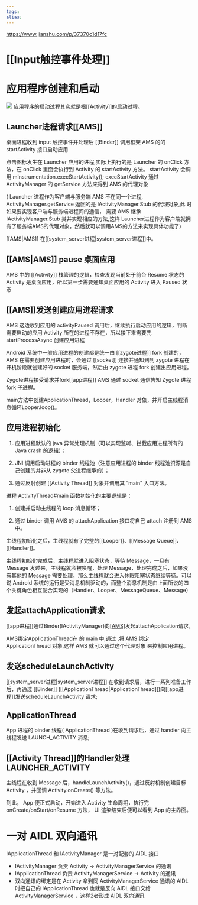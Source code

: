 ```yaml
---
tags: 
alias:
---
```

https://www.jianshu.com/p/37370c1d17fc

# [[Input触控事件处理]]

# 应用程序创建和启动
![](https://gd-hbimg.huaban.com/6ed5ce04b6586ffa92d944d83b293535a67b87aee6fc-Cl4LRw)
应用程序的启动过程其实就是根[[Activity]]的启动过程。
## Launcher进程请求[[AMS]]
桌面进程收到 input 触控事件并处理后 [[Binder]] 调用框架 AMS 的的 startActivity 接口启动应用

点击图标发生在 Launcher 应用的进程,实际上执行的是 Launcher 的 onClick 方法，在 onClick 里面会执行到 Activity 的 startActivity 方法。 startActivity 会调用 mInstrumentation.execStartActivity(); execStartActivity 通过 ActivityManager 的 getService 方法来得到 AMS 的代理对象

( Launcher 进程作为客户端与服务端 AMS 不在同一个进程, ActivityManager.getService 返回的是 IActivityManager.Stub 的代理对象,此 时如果要实现客户端与服务端进程间的通信， 需要 AMS 继承 IActivityManager.Stub 类并实现相应的方法,这样 Launcher进程作为客户端就拥有了服务端AMS的代理对象，然后就可以调用AMS的方法来实现具体功能了)

[[AMS|AMS]] 在[[system_server进程|system_server进程]]中。
## [[AMS|AMS]] pause 桌面应用
AMS 中的 [[Activity]] 栈管理的逻辑，检查发现当前处于前台 Resume 状态的 Activity 是桌面应用，所以第一步需要通知桌面应用的 Activity 进入 Paused 状态


## [[AMS]]发送创建应用进程请求
AMS 这边收到应用的 activityPaused 调用后，继续执行启动应用的逻辑，判断需要启动的应用 Activity 所在的进程不存在，所以接下来需要先 startProcessAsync 创建应用进程

Android 系统中一般应用进程的创建都是统一由 [[zygote进程]] fork 创建的，AMS 在需要创建应用进程时，会通过 [[socket]] 连接并通知到到 zygote 进程在开机阶段就创建好的 socket 服务端，然后由 zygote 进程 fork 创建出应用进程。

Zygote进程接受请求并fork[[app进程]]
AMS 通过 socket 通信告知 Zygote 进程 fork 子进程。

main方法中创建ApplicationThread，Looper，Handler 对象，并开启主线程消息循环Looper.loop()。
## 应用进程初始化
1. 应用进程默认的 java 异常处理机制（可以实现监听、拦截应用进程所有的 Java crash 的逻辑）；
    
2. JNI 调用启动进程的 binder 线程池（注意应用进程的 binder 线程池资源是自己创建的并非从 zygote 父进程继承的）；
    
3. 通过反射创建 [[Activity Thread]] 对象并调用其 “main” 入口方法。

进程 ActivityThread#main 函数初始化的主要逻辑是：

1. 创建并启动主线程的 loop 消息循环；
    
2. 通过 binder 调用 AMS 的 attachApplication 接口将自己 attach 注册到 AMS 中。

主线程初始化之后，主线程就有了完整的[[Looper]]、[[Message Queue]]、[[Handler]]。

主线程初始化完成后，主线程就进入阻塞状态，等待 Message，一旦有 Message 发过来，主线程就会被唤醒，处理 Message，处理完成之后，如果没有其他的 Message 需要处理，那么主线程就会进入休眠阻塞状态继续等待。可以说 Android 系统的运行是受消息机制驱动的，而整个消息机制是由上面所说的四个关键角色相互配合实现的（Handler、Looper、MessageQueue、Message）


## 发起attachApplication请求
[[app进程]]通过Binder(IActivityManager)向[[AMS]]([[system_server进程]]中)发起attachApplication请求,

AMS绑定ApplicationThread在 的 main 中,通过 ,将 AMS 绑定 ApplicationThread 对象,这样 AMS 就可以通过这个代理对象 来控制应用进程。

## 发送scheduleLaunchActivity
[[system_server进程|system_server进程]] 在收到请求后，进行一系列准备工作后，再通过 [[Binder]] ([[ApplicationThread|ApplicationThread]])向[[app进程]]发送scheduleLaunchActivity 请求; 

## ApplicationThread
App 进程的 binder 线程( ApplicationThread )在收到请求后，通过 handler 向主线程发送 LAUNCH_ACTIVITY 消息;

## [[Activity Thread]]的Handler处理LAUNCHER_ACTIVITY

主线程在收到 Message 后，handleLaunchActivity()，通过反射机制创建目标 Activity ，并回调 Activity.onCreate() 等方法。 

到此， App 便正式启动，开始进入 Activity 生命周期，执行完 onCreate/onStart/onResume 方法， UI 渲染结束后便可以看到 App 的主界面。


# 一对 AIDL 双向通讯  
IApplicationThread 和 IActivityManager 是一对配套的 AIDL 接口

-   IActivityManager 负责 Activity -> ActivityManagerService 的通讯
-   IApplicationThread 负责 ActivityManagerService -> Activity 的通讯
-   双向通讯的绑定是在 Activity 拿到同 ActivityManagerService 通讯的 AIDL 时把自己的 IApplicationThread 也就是反向 AIDL 接口交给 ActivityManagerService ，这样2者形成 AIDL 双向通讯






